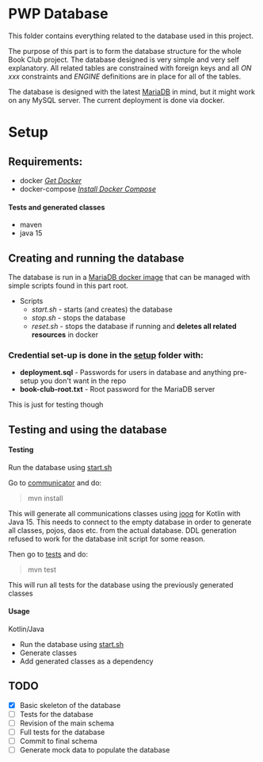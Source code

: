 # PWP Database

This folder contains everything related to the database used in this project.

The purpose of this part is to form the database structure for the whole Book Club project. The database designed is
very simple and very self explanatory. All related tables are constrained with foreign keys and all *ON xxx* constraints
and *ENGINE* definitions are in place for all of the tables.

The database is designed with the latest [MariaDB](https://mariadb.org/) in mind, but it might work on any MySQL server.
The current deployment is done via docker.

# Setup

## Requirements:

* docker *[Get Docker](https://docs.docker.com/get-docker/)*
* docker-compose *[Install Docker Compose](https://docs.docker.com/compose/install/)*

#### Tests and generated classes

* maven
* java 15

## Creating and running the database

The database is run in a [MariaDB docker image](https://hub.docker.com/_/mariadb) that can be managed with simple
scripts found in this part root.

* Scripts
    * _*start.sh*_ - starts (and creates) the database
    * _*stop.sh*_ - stops the database
    * _*reset.sh*_ - stops the database if running and __deletes all related resources__ in docker

### Credential set-up is done in the [setup](setup) folder with:

* __deployment.sql__ - Passwords for users in database and anything pre-setup you don't want in the repo
* __book-club-root.txt__ - Root password for the MariaDB server

This is just for testing though

## Testing and using the database

#### Testing

Run the database using [start.sh](start.sh)

Go to [communicator](communicator) and do:
> mvn install

This will generate all communications classes using [jooq](https://www.jooq.org/) for Kotlin with Java 15. This needs to
connect to the empty database in order to generate all classes, pojos, daos etc. from the actual database. DDL
generation refused to work for the database init script for some reason.

Then go to [tests](communicator/test) and do:
> mvn test

This will run all tests for the database using the previously generated classes

#### Usage

Kotlin/Java

* Run the database using [start.sh](start.sh)
* Generate classes
* Add generated classes as a dependency

## TODO

- [x] Basic skeleton of the database
- [ ] Tests for the database
- [ ] Revision of the main schema
- [ ] Full tests for the database
- [ ] Commit to final schema
- [ ] Generate mock data to populate the database